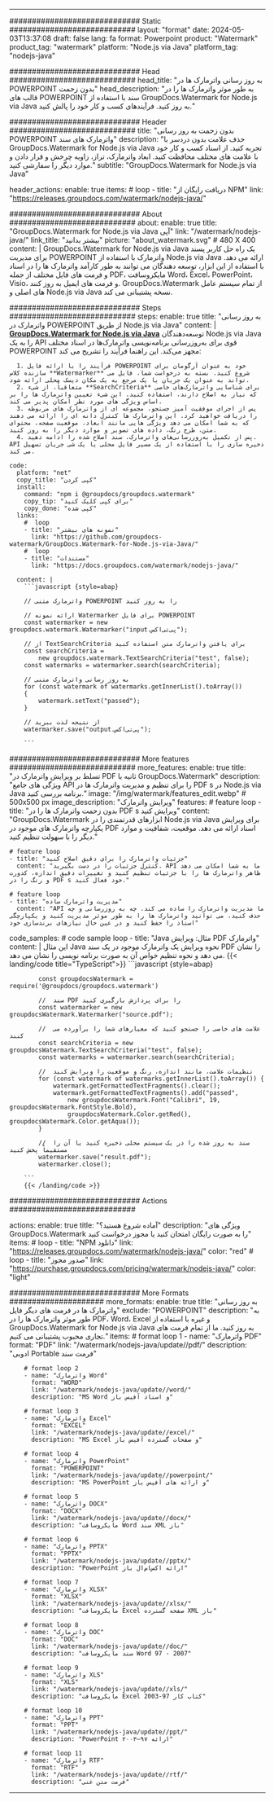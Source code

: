 
---
############################# Static ############################
layout: "format"
date:  2024-05-03T13:37:08
draft: false
lang: fa
format: Powerpoint
product: "Watermark"
product_tag: "watermark"
platform: "Node.js via Java"
platform_tag: "nodejs-java"

############################# Head ############################
head_title: "به روز رسانی واترمارک ها در POWERPOINT بدون زحمت"
head_description: "به طور موثر واترمارک ها را در قالب های POWERPOINT سند با استفاده از GroupDocs.Watermark for Node.js via Java به روز کنید. فرآیندهای کسب و کار خود را پالش کنید."

############################# Header ############################
title: "بدون زحمت به روز رسانی POWERPOINT واترمارک های سند" 
description: "حذف علامت بدون دردسر با GroupDocs.Watermark for Node.js via Java تجربه کنید. از اسناد کسب و کار خود با علامت های مختلف محافظت کنید. ابعاد واترمارک، تراز، زاویه چرخش و قرار دادن و موارد دیگر را سفارشی کنید."
subtitle: "GroupDocs.Watermark for Node.js via Java" 

header_actions:
  enable: true
  items:
    #  loop
    - title: "دریافت رایگان از NPM"
      link: "https://releases.groupdocs.com/watermark/nodejs-java/"
      
############################# About ############################
about:
    enable: true
    title: "GroupDocs.Watermark for Node.js via Java آپی"
    link: "/watermark/nodejs-java/"
    link_title: "بیشتر بدانید"
    picture: "about_watermark.svg" # 480 X 400
    content: |
       GroupDocs.Watermark for Node.js via Java یک راه حل کاربر پسند برای مدیریت POWERPOINT واترمارک با استفاده از Node.js via Java ارائه می دهد. با استفاده از این ابزار، توسعه دهندگان می توانند به طور کارآمد واترمارک ها را در اسناد و فرمت های فایل مختلف از جمله PDF، مایکروسافت Word، Excel، PowerPoint، Visio، و فرمت های ایمیل به روز کنند. GroupDocs.Watermark از تمام سیستم عامل های اصلی و Node.js via Java نسخه پشتیبانی می کند.

############################# Steps ############################
steps:
    enable: true
    title: "به روز رسانی واترمارک در POWERPOINT از طریق Node.js via Java"
    content: |
      **[GroupDocs.Watermark for Node.js via Java](https://products.groupdocs.com/watermark/nodejs-java/)** توسعه‌دهندگان Node.js via Java را به یک API قوی برای به‌روزرسانی برنامه‌نویسی واترمارک‌ها در اسناد مختلف POWERPOINT مجهز می‌کند. این راهنما فرآیند را تشریح می کند:
      
      1. فرآیند را با ارائه فایل POWERPOINT خود به عنوان آرگومان برای سازنده کلاس **Watermarker** شروع کنید. بسته به درخواست شما، فایل می تواند به عنوان یک جریان یا یک مرجع به یک مکان دیسک محلی ارائه شود.
      2. متعاقباً، از شیء **SearchCriteria** برای شناسایی واترمارک‌های خاصی که نیاز به اصلاح دارند، استفاده کنید. این شیء تعیین واترمارک ها را بر اساس ویژگی های مورد نظر امکان پذیر می کند.
      3. پس از اجرای موفقیت آمیز جستجو، مجموعه ای از واترمارک های مربوطه را دریافت خواهید کرد. این واترمارک ها کنترل دانه ای را ارائه می دهند که به شما امکان می دهد ویژگی هایی مانند ابعاد، موقعیت صفحه، محتوای متن، طرح رنگ، داده های تصویر و موارد دیگر را به روز کنید.
      4. پس از تکمیل به‌روزرسانی‌های واترمارک، سند اصلاح شده را ادامه دهید. API ذخیره سازی را با استفاده از یک مسیر فایل محلی یا یک شی جریان تسهیل می کند.
   
    code:
      platform: "net"
      copy_title: "کپی کردن"
      install:
        command: "npm i @groupdocs/groupdocs.watermark"
        copy_tip: "برای کپی کلیک کنید"
        copy_done: "کپی شده"
      links:
        #  loop
        - title: "نمونه های بیشتر"
          link: "https://github.com/groupdocs-watermark/GroupDocs.Watermark-for-Node.js-via-Java/"
        #  loop
        - title: "مستندات"
          link: "https://docs.groupdocs.com/watermark/nodejs-java/"
          
      content: |
        ```javascript {style=abap}

        // واترمارک متنی POWERPOINT را به روز کنید

        // ارائه نمونه Watermarker برای فایل POWERPOINT
        const watermarker = new groupdocs.watermark.Watermarker("input.پی‌تی‌اکس");

        // از TextSearchCriteria برای یافتن واترمارک متن استفاده کنید
        const searchCriteria = 
            new groupdocs.watermark.TextSearchCriteria("test", false);
        const watermarks = watermarker.search(searchCriteria);
        
        // به روز رسانی واترمارک متنی
        for (const watermark of watermarks.getInnerList().toArray())
        {
            watermark.setText("passed");
        }

        // از نتیجه لذت ببرید
        watermarker.save("output.پی‌تی‌اکس");
        
        ```            

############################# More features ############################
more_features:
  enable: true
  title: "تسلط بر ویرایش واترمارک در PDF ثانیه با GroupDocs.Watermark"
  description: "ویژگی های جامع API را برای تنظیم و مدیریت واترمارک ها در PDF s در Node.js via Java برنامه بررسی کنید."
  image: "/img/watermark/features_edit.webp" # 500x500 px
  image_description: "ویرایش واترمارک"
  features:
    # feature loop
    - title: "بدون زحمت واترمارک ها را در PDF s ویرایش کنید"
      content: "GroupDocs.Watermark ابزارهای قدرتمندی را در Node.js via Java برای ویرایش یکپارچه واترمارک های موجود در PDF اسناد ارائه می دهد. موقعیت، شفافیت و موارد دیگر را با سهولت تنظیم کنید."

    # feature loop
    - title: "جزئیات واترمارک را برای دقیق اصلاح کنید"
      content: "کنترل جزئیات را در دست بگیرید. API ما به شما امکان می دهد ظاهر واترمارک ها را با جزئیات تنظیم کنید و تغییرات دقیق اندازه، کدورت و رنگ را در PDF s خود فعال کنید."

    # feature loop
    - title: "مدیریت واترمارک ساده"
      content: "API ما مدیریت واترمارک را ساده می کند. چه به روزرسانی و چه حذف کنید، می توانید واترمارک ها را به طور موثر مدیریت کنید و یکپارچگی اسناد را حفظ کنید و در عین حال نیازهای برندسازی خود"
      
  code_samples:
    # code sample loop
    - title: "Java مثال: ویرایش PDF واترمارک"
      content: |
        این مثال Java نحوه ویرایش یک واترمارک موجود در یک سند PDF را نشان می دهد و نحوه تنظیم خواص آن به صورت برنامه نویسی را نشان می دهد.
        {{< landing/code title="TypeScript">}}
        ```javascript {style=abap}
        
            const groupdocsWatermark = require('@groupdocs/groupdocs.watermark')

            //  سند PDF را برای پردازش بارگیری کنید
            const watermarker = new groupdocsWatermark.Watermarker("source.pdf");

            //  علامت های خاصی را جستجو کنید که معیارهای شما را برآورده می کنند
            const searchCriteria = new groupdocsWatermark.TextSearchCriteria("test", false);
            const watermarks = watermarker.search(searchCriteria);
  
            //  تنظیمات علامت، مانند اندازه، رنگ و موقعیت را ویرایش کنید
            for (const watermark of watermarks.getInnerList().toArray()) {
                watermark.getFormattedTextFragments().clear();
                watermark.getFormattedTextFragments().add("passed", 
                    new groupdocsWatermark.Font("Calibri", 19, groupdocsWatermark.FontStyle.Bold), 
                    groupdocsWatermark.Color.getRed(), groupdocsWatermark.Color.getAqua());
            }

            //  سند به روز شده را در یک سیستم محلی ذخیره کنید یا آن را مستقیماً پخش کنید
            watermarker.save("result.pdf");
            watermarker.close();

        ```
        {{< /landing/code >}}


############################# Actions ############################

actions:
  enable: true
  title: "آماده شروع هستید؟"
  description: "ویژگی های GroupDocs.Watermark را به صورت رایگان امتحان کنید یا مجوز درخواست کنید"
  items:
    #  loop
    - title: "NPM دانلود"
      link: "https://releases.groupdocs.com/watermark/nodejs-java/"
      color: "red"
        #  loop
    - title: "صدور مجوز"
      link: "https://purchase.groupdocs.com/pricing/watermark/nodejs-java/"
      color: "light"


############################# More Formats #####################
more_formats:
    enable: true
    title: "به روز رسانی واترمارک ها در فرمت های دیگر فایل"
    exclude: "POWERPOINT"
    description: "به طور موثر واترمارک ها را در PDF، Word، Excel و غیره با استفاده از GroupDocs.Watermark for Node.js via Java به روز کنید. ما از تمام فرمت های تجاری محبوب پشتیبانی می کنیم."
    items: 
        # format loop 1
        - name: "واترمارک PDF"
          format: "PDF"
          link: "/watermark/nodejs-java/update//pdf/"
          description: "ادوبی Portable فرمت سند"

        # format loop 2
        - name: "واترمارک Word"
          format: "WORD"
          link: "/watermark/nodejs-java/update//word/"
          description: "MS Word و اسناد آفیس باز"
          
        # format loop 3
        - name: "واترمارک Excel"
          format: "EXCEL"
          link: "/watermark/nodejs-java/update//excel/"
          description: "MS Excel و صفحات گسترده آفیس باز"

        # format loop 4
        - name: "واترمارک PowerPoint"
          format: "POWERPOINT"
          link: "/watermark/nodejs-java/update//powerpoint/"
          description: "MS PowerPoint و ارائه های آفیس باز"

        # format loop 5
        - name: "واترمارک DOCX"
          format: "DOCX"
          link: "/watermark/nodejs-java/update//docx/"
          description: "مایکروسافت Word سند XML باز"
          
        # format loop 6
        - name: "واترمارک PPTX"
          format: "PPTX"
          link: "/watermark/nodejs-java/update//pptx/"
          description: "PowerPoint ارائه اکس‌ام‌ال باز"
          
        # format loop 7
        - name: "واترمارک XLSX"
          format: "XLSX"
          link: "/watermark/nodejs-java/update//xlsx/"
          description: "مایکروسافت Excel صفحه گسترده XML باز"

        # format loop 8
        - name: "واترمارک DOC"
          format: "DOC"
          link: "/watermark/nodejs-java/update//doc/"
          description: "سند مایکروسافت Word 97 - 2007"

        # format loop 9
        - name: "واترمارک XLS"
          format: "XLS"
          link: "/watermark/nodejs-java/update//xls/"
          description: "مایکروسافت Excel کتاب کار 97-2003"

        # format loop 10
        - name: "واترمارک PPT"
          format: "PPT"
          link: "/watermark/nodejs-java/update//ppt/"
          description: "PowerPoint ارائه ۹۷—۲۰۰۳"

        # format loop 11
        - name: "واترمارک RTF"
          format: "RTF"
          link: "/watermark/nodejs-java/update//rtf/"
          description: "فرمت متن غنی"

---